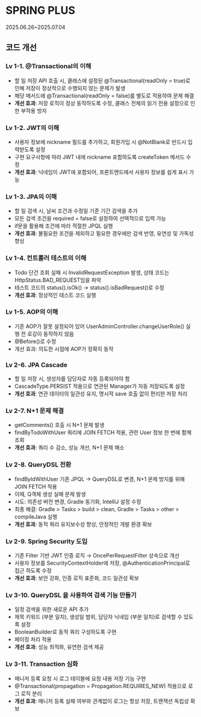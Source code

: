 # SPRING PLUS
2025.06.26~2025.07.04


## 코드 개선
### Lv 1-1. @Transactional의 이해
- 할 일 저장 API 호출 시, 클래스에 설정된 @Transactional(readOnly = true)로 인해 저장이 정상적으로 수행되지 않는 문제가 발생
- 해당 메서드에 @Transactional(readOnly = false)를 별도로 적용하여 문제 해결
- **개선 효과**: 저장 로직이 정상 동작하도록 수정, 클래스 전체의 읽기 전용 설정으로 인한 부작용 방지

### Lv 1-2. JWT의 이해
- 사용자 정보에 nickname 필드를 추가하고, 회원가입 시 @NotBlank로 반드시 입력받도록 설정
- 구현 요구사항에 따라 JWT 내에 nickname 포함하도록 createToken 메서드 수정
- **개선 효과**: 닉네임이 JWT에 포함되어, 프론트엔드에서 사용자 정보를 쉽게 표시 가능

### Lv 1-3. JPA의 이해
- 할 일 검색 시, 날씨 조건과 수정일 기준 기간 검색을 추가
- 모든 검색 조건을 required = false로 설정하여 선택적으로 입력 가능
- if문을 활용해 조건에 따라 적절한 JPQL 실행
- **개선 효과**: 불필요한 조건을 제외하고 필요한 경우에만 검색 반영, 유연성 및 가독성 향상

### Lv 1-4. 컨트롤러 테스트의 이해
- Todo 단건 조회 실패 시 InvalidRequestException 발생, 상태 코드는 HttpStatus.BAD_REQUEST임을 파악
- 테스트 코드의 status().isOk() → status().isBadRequest()로 수정
- **개선 효과**: 정상적인 테스트 코드 실행
  
### Lv 1-5. AOP의 이해
- 기존 AOP가 잘못 설정되어 있어 UserAdminController.changeUserRole() 실행 전 로깅이 동작하지 않음
- @Before()로 수정
- 개선 효과: 의도한 시점에 AOP가 정확히 동작

### Lv 2-6. JPA Cascade
- 할 일 저장 시, 생성자를 담당자로 자동 등록되어야 함
- CascadeType.PERSIST 적용으로 연관된 Manager가 자동 저장되도록 설정
- **개선 효과**: 연관 데이터의 일관성 유지, 명시적 save 호출 없이 편리한 저장 처리

### Lv 2-7. N+1 문제 해결
- getComments() 호출 시 N+1 문제 발생
- findByTodoWithUser 쿼리에 JOIN FETCH 적용, 관련 User 정보 한 번에 함께 조회
- **개선 효과**: 쿼리 수 감소, 성능 개선, N+1 문제 해소

### Lv 2-8. QueryDSL 전환
- findByIdWithUser 기존 JPQL → QueryDSL로 변경, N+1 문제 방지를 위해 JOIN FETCH 적용
- 이때, Q객체 생성 실패 문제 발생
- 시도: 의존성 버전 변경, Gradle 동기화, IntelliJ 설정 수정
- 최종 해결: Gradle > Tasks > build > clean, Gradle > Tasks > other > compileJava 실행
- **개선 효과**: 동적 쿼리 유지보수성 향상, 안정적인 개발 환경 확보

### Lv 2-9. Spring Security 도입
- 기존 Filter 기반 JWT 인증 로직 → OncePerRequestFilter 상속으로 개선
- 사용자 정보를 SecurityContextHolder에 저장, @AuthenticationPrincipal로 접근 하도록 수정
- **개선 효과**: 보안 강화, 인증 로직 표준화, 코드 일관성 확보

### Lv 3-10. QueryDSL 을 사용하여 검색 기능 만들기
- 일정 검색을 위한 새로운 API 추가
- 제목 키워드 (부분 일치), 생성일 범위, 담당자 닉네임 (부분 일치)로 검색할 수 있도록 설정
- BooleanBuilder로 동적 쿼리 구성하도록 구현
- 페이징 처리 적용
- **개선 효과**: 성능 최적화, 유연한 검색 제공

### Lv 3-11. Transaction 심화
- 매니저 등록 요청 시 로그 테이블에 요청 내용 저장 기능 구현
- @Transactional(propagation = Propagation.REQUIRES_NEW) 적용으로 로그 로직 분리
- **개선 효과**: 매니저 등록 실패 여부와 관계없이 로그는 항상 저장, 트랜잭션 독립성 확보

